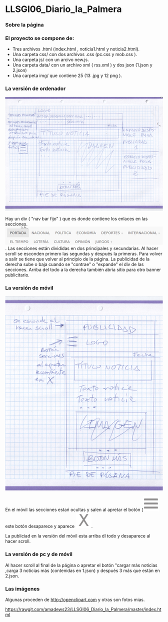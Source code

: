 # LLSGI06_Diario_la_Palmera

### Sobre la página

### El proyecto se compone de:
* Tres archivos .html (index.html , noticia1.html y noticia2.html).
* Una carpeta css/ con dos archivos .css (pc.css y mob.css ).
* Una carpeta js/ con un arcivo new.js. 
* Una carpeta data/ con un archivo xml ( rss.xml ) y dos json (1.json y 2.json)
* Una carpeta img/ que contiene 25 (13 .jpg y 12 png ).

### La versión de ordenador

![para_ordenador](para_ordenador.png)


Hay un div ( "nav bar fijo" ) que es donde contiene los enlaces en las secciones.
![Secciones](secciones.png).
Las secciones están divididas en dos principales y secundarias.
Al hacer scroll se esconden primero las segundas y después la primeras. Para volver a salir se tiene que volver al  principio de la página. La publicidad de la derecha sube o baja cuando se "contrae" o "expande" el div de las secciones.
Arriba del todo a la derecha también abría sitio para otro banner publicitario.

### La versión de móvil 
![para_movil](para_mobil.png)
 
 En el móvil las secciones estań ocultas y salen al apretar el botón (![boton_menu](img/bmenu.png) este botón desaparece y aparece ![boton_cerrar](img/bcerrar.png).

La publiciad en la versión del móvil esta arriba dl todo y desaparece al hacer scroll.


### La versión de pc y de móvil
Al hacer scroll al final de la página o apretar el botón "cargar más noticias ,carga 3 noticias más (contenidas en 1.json) y después 3 más que están en 2.json. 


### Las imágenes
Algunas proceden de http://openclipart.com y otras son fotos mias.



https://rawgit.com/amadews23/LLSGI06_Diario_la_Palmera/master/index.html
